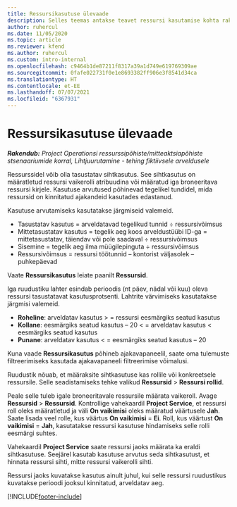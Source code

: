```yaml
---
title: Ressursikasutuse ülevaade
description: Selles teemas antakse teavet ressursi kasutamise kohta rakenduses Project Operations.
author: ruhercul
ms.date: 11/05/2020
ms.topic: article
ms.reviewer: kfend
ms.author: ruhercul
ms.custom: intro-internal
ms.openlocfilehash: c9464b1de87211f8317a39a1d749e619769309ae
ms.sourcegitcommit: 0fafe022731f0e1e8693382ff906e3f8541d34ca
ms.translationtype: HT
ms.contentlocale: et-EE
ms.lasthandoff: 07/07/2021
ms.locfileid: "6367931"
---
```

# <a name="resource-utilization-overview"></a>Ressursikasutuse ülevaade

_**Rakendub:** Project Operationsi ressurssipõhiste/mitteaktsiapõhiste stsenaariumide korral,  Lihtjuurutamine - tehing fiktiivsele arveldusele_

Ressurssidel võib olla tasustatav sihtkasutus. See sihtkasutus on määratletud ressursi vaikerolli atribuudina või määratud iga broneeritava ressursi kirjele. Kasutuse arvutused põhinevad tegelikel tundidel, mida ressursid on kinnitatud ajakandeid kasutades edastanud.

Kasutuse arvutamiseks kasutatakse järgmiseid valemeid.

  - Tasustatav kasutus = arveldatavad tegelikud tunnid ÷ ressursivõimsus
  - Mittetasustatav kasutus = tegelik aeg koos arveldustüübi ID-ga = mittetasustatav, täiendav või pole saadaval ÷ ressursivõimsus
  - Sisemine = tegelik aeg ilma müügilepinguta ÷ ressursivõimsus
  - Ressursivõimsus = ressursi töötunnid – kontorist väljasolek – puhkepäevad

Vaate **Ressursikasutus** leiate paanilt **Ressursid**.

Iga ruudustiku lahter esindab perioodis (nt päev, nädal või kuu) oleva ressursi tasustatavat kasutusprotsenti. Lahtrite värvimiseks kasutatakse järgmisi valemeid.

  - **Roheline**: arveldatav kasutus > = ressursi eesmärgiks seatud kasutus
  - **Kollane**: eesmärgiks seatud kasutus – 20 < = arveldatav kasutus < eesmärgiks seatud kasutus
  - **Punane**: arveldatav kasutus < = eesmärgiks seatud kasutus – 20

Kuna vaade **Ressursikasutus** põhineb ajakavapaneelil, saate oma tulemuste filtreerimiseks kasutada ajakavapaneeli filtreerimise võimalusi.

Ruudustik nõuab, et määraksite sihtkasutuse kas rollile või konkreetsele ressursile. Selle seadistamiseks tehke valikud **Ressursid** > **Ressursi rollid**.

Peale selle tuleb igale broneeritavale ressursile määrata vaikeroll. Avage **Ressursid** > **Ressursid**. Kontrollige vahekaardil **Project Service**, et ressursi roll oleks määratletud ja väli **On vaikimisi** oleks määratud väärtusele **Jah**. Saate lisada veel rolle, kus väärtus **On vaikimisi** = **Ei**. Roll, kus väärtust **On vaikimisi** = **Jah**, kasutatakse ressursi kasutuse hindamiseks selle rolli eesmärgi suhtes.

Vahekaardil **Project Service** saate ressursi jaoks määrata ka eraldi sihtkasutuse. Seejärel kasutab kasutuse arvutus seda sihtkasutust, et hinnata ressursi sihti, mitte ressursi vaikerolli sihti.

Ressursi jaoks kuvatakse kasutus ainult juhul, kui selle ressursi ruudustikus kuvatakse perioodi jooksul kinnitatud, arveldatav aeg.


[!INCLUDE[footer-include](../includes/footer-banner.md)]